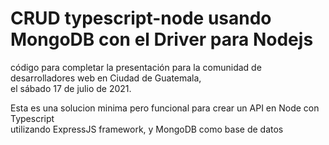 # CRUD typescript-node usando MongoDB con el Driver para Nodejs

código para completar la presentación para la comunidad de desarrolladores web en Ciudad de Guatemala,  
el sábado 17 de julio de 2021.

Esta es una solucion minima pero funcional para crear un API en Node con Typescript  
utilizando ExpressJS framework, y MongoDB como base de datos
